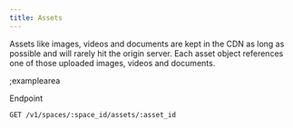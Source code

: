 ```yaml
---
title: Assets
---
```


Assets like images, videos and documents are kept in the CDN as long as possible and will rarely hit the origin server. Each asset object references one of those uploaded images, videos and documents.

;examplearea

Endpoint

```bash
GET /v1/spaces/:space_id/assets/:asset_id
```